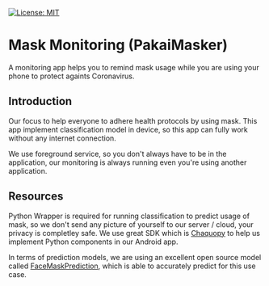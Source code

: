 [![License: MIT](https://img.shields.io/badge/License-MIT-yellow.svg)](https://opensource.org/licenses/MIT)
# Mask Monitoring (PakaiMasker)
 
A monitoring app helps you to remind mask usage while you are using your phone to protect againts Coronavirus.

Introduction
------------

Our focus to help everyone to adhere health protocols by using mask. This app implement classification model in device, so this app can fully work without any internet connection. 

We use foreground service, so you don't always have to be in the application, our monitoring is always running even you're using another application.

Resources
------------

Python Wrapper is required for running classification to predict usage of mask, so we don't send any picture of yourself to our server / cloud, your privacy is completley safe. 
We use great SDK which is [Chaquopy](https://chaquo.com/chaquopy/) to help us implement Python components in our Android app.

In terms of prediction models, we are using an excellent open source model called [FaceMaskPrediction](https://github.com/AIZOOTech/FaceMaskDetection), which is able to accurately predict for this use case.
